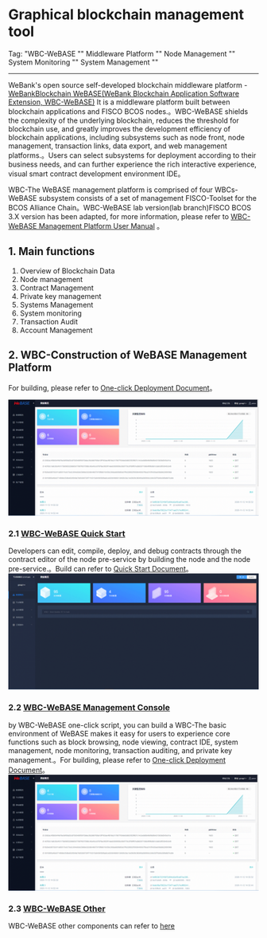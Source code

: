 # Graphical blockchain management tool

Tag: "WBC-WeBASE "" Middleware Platform "" Node Management "" System Monitoring "" System Management ""

----
WeBank's open source self-developed blockchain middleware platform - [WeBankBlockchain WeBASE(WeBank Blockchain Application Software Extension, WBC-WeBASE)](https://webasedoc.readthedocs.io/zh_CN/lab/) It is a middleware platform built between blockchain applications and FISCO BCOS nodes.。WBC-WeBASE shields the complexity of the underlying blockchain, reduces the threshold for blockchain use, and greatly improves the development efficiency of blockchain applications, including subsystems such as node front, node management, transaction links, data export, and web management platforms.。Users can select subsystems for deployment according to their business needs, and can further experience the rich interactive experience, visual smart contract development environment IDE。

WBC-The WeBASE management platform is comprised of four WBCs-WeBASE subsystem consists of a set of management FISCO-Toolset for the BCOS Alliance Chain。WBC-WeBASE lab version(lab branch)FISCO BCOS 3.X version has been adapted, for more information, please refer to [WBC-WeBASE Management Platform User Manual](https://webasedoc.readthedocs.io/zh_CN/lab/) 。

## 1. Main functions

1. Overview of Blockchain Data
2. Node management
3. Contract Management
4. Private key management
5. Systems Management
6. System monitoring
7. Transaction Audit
8. Account Management

## 2. WBC-Construction of WeBASE Management Platform

For building, please refer to [One-click Deployment Document](https://webasedoc.readthedocs.io/zh_CN/lab/docs/WeBASE/install.html)。

![](../../../../2.x/images/webase/webase-web.png)


### 2.1 [WBC-WeBASE Quick Start](https://webasedoc.readthedocs.io/zh_CN/lab/docs/WeBASE-Install/developer.html)

Developers can edit, compile, deploy, and debug contracts through the contract editor of the node pre-service by building the node and the node pre-service.。Build can refer to [Quick Start Document](https://webasedoc.readthedocs.io/zh_CN/lab/docs/WeBASE-Install/developer.html)。
![](../../../../2.x/images/webase/webase-front.png)


### 2.2 [WBC-WeBASE Management Console](https://webasedoc.readthedocs.io/zh_CN/lab/docs/WeBASE/install.html)

by WBC-WeBASE one-click script, you can build a WBC-The basic environment of WeBASE makes it easy for users to experience core functions such as block browsing, node viewing, contract IDE, system management, node monitoring, transaction auditing, and private key management.。For building, please refer to [One-click Deployment Document](https://webasedoc.readthedocs.io/zh_CN/lab/docs/WeBASE/install.html)。![](../../../../2.x/images/webase/webase-web.png)


### 2.3 [WBC-WeBASE Other](https://webasedoc.readthedocs.io/zh_CN/lab)

WBC-WeBASE other components can refer to [here](https://webasedoc.readthedocs.io/zh_CN/lab)

[build_chain_code]:https://github.com/FISCO-BCOS/FISCO-BCOS/blob/master/manual/build_chain.sh
